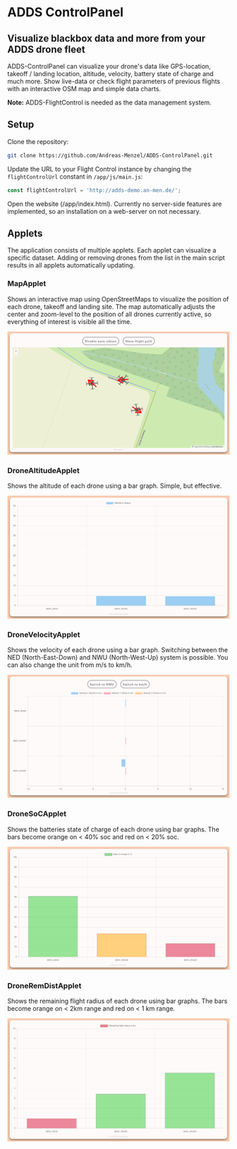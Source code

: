 # ADDS ControlPanel

## Visualize blackbox data and more from your ADDS drone fleet

ADDS-ControlPanel can visualize your drone's data like GPS-location,
takeoff / landing location, altitude, velocity, battery state of charge and
much more. Show live-data or check flight parameters of previous flights with
an interactive OSM map and simple data charts.

**Note:** ADDS-FlightControl is needed as the data management system.

## Setup

Clone the repository:

```bash
git clone https://github.com/Andreas-Menzel/ADDS-ControlPanel.git
```

Update the URL to your Flight Control instance by changing the
`flightControlUrl` constant in `/app/js/main.js`:

```javascript
const flightControlUrl = 'http://adds-demo.an-men.de/';
```

Open the website (/app/index.html). Currently no server-side features are
implemented, so an installation on a web-server on not necessary.

## Applets

The application consists of multiple applets. Each applet can visualize a
specific dataset. Adding or removing drones from the list in the main script
results in all applets automatically updating.

### MapApplet

Shows an interactive map using OpenStreetMaps to visualize the position of each
drone, takeoff and landing site. The map automatically adjusts the center and
zoom-level to the position of all drones currently active, so everything of
interest is visible all the time.

![MapApplet](images/MapApplet.png)

### DroneAltitudeApplet

Shows the altitude of each drone using a bar graph. Simple, but effective.

![DroneAltitudeApplet](images/DroneAltitudeApplet.png)

### DroneVelocityApplet

Shows the velocity of each drone using a bar graph. Switching between the
NED (North-East-Down) and NWU (North-West-Up) system is possible. You can also
change the unit from m/s to km/h.

![DroneVelocityApplet](images/DroneVelocityApplet.png)

### DroneSoCApplet

Shows the batteries state of charge of each drone using bar graphs. The bars
become orange on < 40% soc and red on < 20% soc.

![DroneSoCApplet](images/DroneSoCApplet.png)

### DroneRemDistApplet

Shows the remaining flight radius of each drone using bar graphs. The bars
become orange on < 2km range and red on < 1 km range.

![DroneRemDistApplet](images/DroneRemDistApplet.png)
